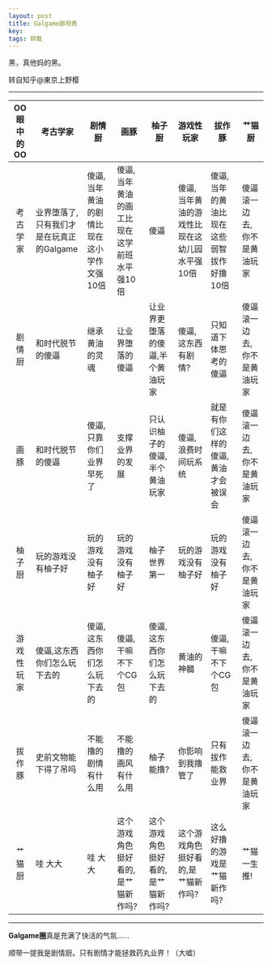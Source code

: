 ```yaml
---
layout: post
title: Galgame鄙视表
key: 
tags: 转载
---
```


黑，真他妈的黑。

转自知乎@東京上野樱

---

OO眼中的OO | 考古学家 | 剧情厨 | 画豚 | 柚子厨 | 游戏性玩家 | 拔作豚 | 艹猫厨
:-----------:|---------|-------|------|-------|-----------|--------|-------
考古学家 | 业界堕落了,只有我们才是在玩真正的Galgame|傻逼,当年黄油的剧情比现在这小学作文强10倍|傻逼,当年黄油的画工比现在这学前班水平强10倍|傻逼|傻逼,当年黄油的游戏性比现在这幼儿园水平强10倍|傻逼,当年的黄油比现在这些弱智拔作好撸10倍|傻逼滚一边去,你不是黄油玩家
剧情厨 |和时代脱节的傻逼|继承黄油的灵魂|让业界堕落的傻逼|让业界更堕落的傻逼,半个黄油玩家 |傻逼,这东西有剧情?|只知道下体思考的傻逼|傻逼滚一边去,你不是黄油玩家
画豚 |和时代脱节的傻逼|傻逼,只靠你们业界早死了|支撑业界的发展|只认识柚子的傻逼,半个黄油玩家|傻逼,浪费时间玩系统|就是有你们这样的傻逼,黄油才会被误会|傻逼滚一边去,你不是黄油玩家
柚子厨 |玩的游戏没有柚子好|玩的游戏没有柚子好|玩的游戏没有柚子好|柚子世界第一|玩的游戏没有柚子好|玩的游戏没有柚子好|傻逼滚一边去,你不是黄油玩家
游戏性玩家 |傻逼,这东西你们怎么玩下去的|傻逼,这东西你们怎么玩下去的|傻逼,干嘛不下个CG包|傻逼,这东西你们怎么玩下去的|黄油的神髓|傻逼,干嘛不下个CG包|傻逼滚一边去,你不是黄油玩家
拔作豚 |史前文物能下得了吊吗|不能撸的剧情有什么用|不能撸的画风有什么用|柚子能撸?|你影响到我撸管了|只有拔作能救业界|傻逼滚一边去,你不是黄油玩家
艹猫厨 |哇 大大|哇 大大|这个游戏角色挺好看的,是艹猫新作吗?|这个游戏角色挺好看的,是艹猫新作吗?|这个游戏角色挺好看的,是艹猫新作吗?|这么好撸的游戏是艹猫新作吗?|艹猫一生推!

---

**Galgame圈**真是充满了快活的气氛……

顺带一提我是剧情厨。只有剧情才能拯救药丸业界！（大嘘）